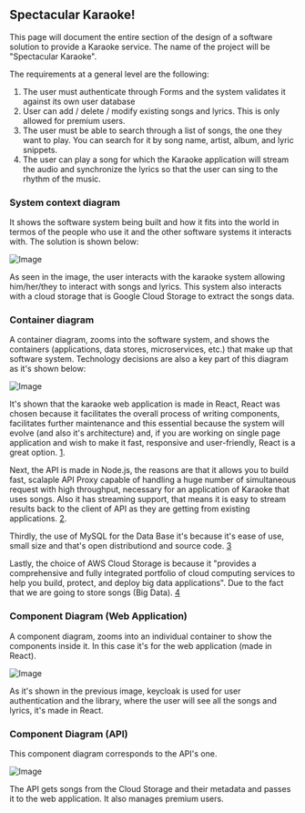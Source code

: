 ## Spectacular Karaoke!

This page will document the entire section of the design of a software solution to provide a Karaoke service. The name of the project will be "Spectacular Karaoke".

The requirements at a general level are the following:

1. The user must authenticate through Forms and the system validates it against its own user database
2. User can add / delete / modify existing songs and lyrics. This is only allowed for premium users.
3. The user must be able to search through a list of songs, the one they want to play. You can search for it by song name, artist, album, and lyric snippets.
4. The user can play a song for which the Karaoke application will stream the audio and synchronize the lyrics so that the user can sing to the rhythm of the music. 

### System context diagram

It shows the software system being built and how it fits into the world in termos of the people who use it and the other software systems it interacts with. The solution is shown below: 


![Image](https://github.com/Josecespedesant/SpectacularKaraoke/blob/gh-pages/diagram1.png?raw=true)

As seen in the image, the user interacts with the karaoke system allowing him/her/they to interact with songs and lyrics. This system also interacts with a cloud storage that is Google Cloud Storage to extract the songs data.


### Container diagram

A container diagram, zooms into the software system, and shows the containers (applications, data stores, microservices, etc.) that make up that software system. Technology decisions are also a key part of this diagram as it's shown below:

![Image](https://github.com/Josecespedesant/SpectacularKaraoke/blob/gh-pages/diagram2.png?raw=true)

It's shown that the karaoke web application is made in React, React was chosen because it facilitates the overall process of writing components, facilitates further maintenance and this essential because the system will evolve (and also it's architecture) and, if you are working on single page application and wish to make it fast, responsive and user-friendly, React is a great option. [1](https://da-14.com/blog/its-high-time-reactjs-ten-reasons-give-it-try). 

Next, the API is made in Node.js, the reasons are that it allows you to build fast, scalaple API Proxy capable of handling a huge number of simultaneous request with high throughput, necessary for an application of Karaoke that uses songs. Also it has streaming support, that means it is easy to stream results back to the client of API as they are getting from existing applications. [2](https://www.instinctools.com/why-is-node-js-so-popular-for-rest-api/).

Thirdly, the use of MySQL for the Data Base it's because it's ease of use, small size and that's open distributiond and source code. [3](http://books.gigatux.nl/mirror/mysqlguide4.1-5.0/0672326736/fm01lev1sec1.html)

Lastly, the choice of AWS Cloud Storage is because it "provides a comprehensive and fully integrated portfolio of cloud computing services to help you build, protect, and deploy big data applications". Due to the fact that we are going to store songs (Big Data). [4](https://aws.amazon.com/es/big-data/what-is-big-data/)

### Component Diagram (Web Application)

A component diagram, zooms into an individual container to show the components inside it. In this case it's for the web application (made in React).

![Image](https://github.com/Josecespedesant/SpectacularKaraoke/blob/gh-pages/diagram3.png?raw=true)

As it's shown in the previous image, keycloak is used for user authentication and the library, where the user will see all the songs and lyrics, it's made in React.

### Component Diagram (API)

This component diagram corresponds to the API's one.

![Image](https://github.com/Josecespedesant/SpectacularKaraoke/blob/gh-pages/diagram4.png?raw=true)

The API gets songs from the Cloud Storage and their metadata and passes it to the web application. It also manages premium users.

